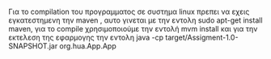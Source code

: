 Για το compilation του προγραμματος σε συστημα linux πρεπει 
να εχεις εγκατεστημενη την maven , 
αυτο γινεται με την εντολη sudo apt-get install maven, 
για το compile χρησιμοποιούμε την εντολή mvm install 
και για την εκτελεση της εφαρμογης την εντολη java -cp target/Assigment-1.0-SNAPSHOT.jar org.hua.App.App

